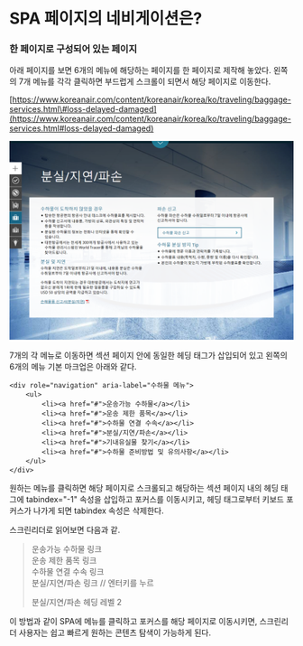 # SPA 페이지의 네비게이션은?

### 한 페이지로 구성되어 있는 페이지

아래 페이지를 보면 6개의 메뉴에 해당하는 페이지를 한 페이지로 제작해 놓았다. 왼쪽의 7개 메뉴를 각각 클릭하면 부드럽게 스크롤이 되면서 해당 페이지로 이동한다.

[https://www.koreanair.com/content/koreanair/korea/ko/traveling/baggage-services.html\#loss-delayed-damaged](https://www.koreanair.com/content/koreanair/korea/ko/traveling/baggage-services.html#loss-delayed-damaged)

![](../../.gitbook/assets/image%20%2817%29.png)

 7개의 각 메뉴로 이동하면 섹션 페이지 안에  동일한 헤딩 태그가 삽입되어 있고 왼쪽의 6개의 메뉴 기본 마크업은 아래와 같다.

```markup
<div role="navigation" aria-label="수하물 메뉴">
    <ul>
        <li><a href="#">운송가능 수하물</a></li>
        <li><a href="#">운송 제한 품목</a></li>
        <li><a href="#">수하물 연결 수속</a></li>
        <li><a href="#">분실/지연/파손</a></li>
        <li><a href="#">기내유실물 찾기</a></li>
        <li><a href="#">수하물 준비방법 및 유의사항</a></li>
    </ul>
</div>
```

원하는 메뉴를 클릭하면 해당 페이지로 스크롤되고 해당하는 섹션 페이지 내의 헤딩 태그에 tabindex="-1" 속성을 삽입하고 포커스를 이동시키고,  헤딩 태그로부터 키보드 포커스가 나가게 되면 tabindex 속성은 삭제한다.

스크린리더로 읽어보면 다음과 같.

> 운송가능 수하물 링크  
> 운송 제한 품목 링크  
> 수하물 연결 수속 링크  
> 분실/지연/파손 링크  // 엔터키를 누르  
>   
> 분실/지연/파손 헤딩 레벨 2

이 방법과 같이 SPA에 메뉴를 클릭하고 포커스를 해당 페이지로 이동시키면, 스크린리더 사용자는 쉽고 빠르게 원하는 콘텐츠 탐색이 가능하게 된다. 

